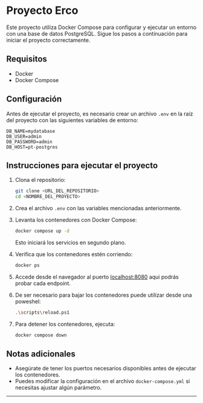 # Proyecto Erco

Este proyecto utiliza Docker Compose para configurar y ejecutar un entorno con una base de datos PostgreSQL. Sigue los pasos a continuación para iniciar el proyecto correctamente.

## Requisitos
- Docker
- Docker Compose

## Configuración
Antes de ejecutar el proyecto, es necesario crear un archivo `.env` en la raíz del proyecto con las siguientes variables de entorno:

```env
DB_NAME=mydatabase
DB_USER=admin
DB_PASSWORD=admin
DB_HOST=pt-postgres
```

## Instrucciones para ejecutar el proyecto

1. Clona el repositorio:
   ```sh
   git clone <URL_DEL_REPOSITORIO>
   cd <NOMBRE_DEL_PROYECTO>
   ```

2. Crea el archivo `.env` con las variables mencionadas anteriormente.

3. Levanta los contenedores con Docker Compose:
   ```sh
   docker compose up -d
   ```
   Esto iniciará los servicios en segundo plano.

4. Verifica que los contenedores estén corriendo:
   ```sh
   docker ps
   ```
5. Accede desde el navegador al puerto [localhost:8080](http://localhost:8080/docs) aqui podrás probar cada endpoint.

6. De ser necesario para bajar los contenedores puede utilizar desde una poweshel:
    ```sh
   .\scripts\reload.ps1
   ```

7. Para detener los contenedores, ejecuta:
   ```sh
   docker compose down
   ```

## Notas adicionales
- Asegúrate de tener los puertos necesarios disponibles antes de ejecutar los contenedores.
- Puedes modificar la configuración en el archivo `docker-compose.yml` si necesitas ajustar algún parámetro.

---


